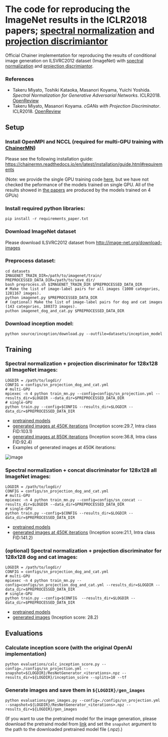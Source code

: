 # The code for reproducing the ImageNet results in the ICLR2018 papers; [spectral normalization][sngans] and [projection discrimiantor][pcgans]

Official Chainer implementation for reproducing the results of conditional image generation on ILSVRC2012 dataset (ImageNet) with [spectral normalization][sngans] and [projection discrimiantor][pcgans].

### References
- Takeru Miyato, Toshiki Kataoka, Masanori Koyama, Yuichi Yoshida. *Spectral Normalization for Generative Adversarial Networks*. ICLR2018. [OpenReview][sngans]
- Takeru Miyato, Masanori Koyama. *cGANs with Projection Discriminator*. ICLR2018. [OpenReview][pcgans]

## Setup
### Install OpenMPI and NCCL (required for multi-GPU training with [ChainerMN](https://github.com/chainer/chainermn))
Please see the following installation guide: https://chainermn.readthedocs.io/en/latest/installation/guide.html#requirements
 
 (Note: we provide the single GPU training code [here](https://github.com/pfnet-research/sngan_projection/blob/master/README_paper.md#training), but we have not checked the peformance of the models trained on single GPU. 
 All of the results showed in [the papers](https://github.com/pfnet-research/sngan_projection/#references) are produced by the models trained on 4 GPUs)
### Install required python libraries:

`pip install -r requirements_paper.txt`
### Download ImageNet dataset
Please download ILSVRC2012 dataset from http://image-net.org/download-images

### Preprocess dataset:
```
cd datasets
IMAGENET_TRAIN_DIR=/path/to/imagenet/train/
PREPROCESSED_DATA_DIR=/path/to/save_dir/
bash preprocess.sh $IMAGENET_TRAIN_DIR $PREPROCESSED_DATA_DIR
# Make the list of image-label pairs for all images (1000 categories, 1281167 images).
python imagenet.py $PREPROCESSED_DATA_DIR
# (optional) Make the list of image-label pairs for dog and cat images (143 categories, 180373 images).
puthon imagenet_dog_and_cat.py $PREPROCESSED_DATA_DIR
```
### Download inception model: 

`python source/inception/download.py --outfile=datasets/inception_model`

## Training

### Spectral normalization + projection discriminator for 128x128 all ImageNet images:
```
LOGDIR = /path/to/logdir/
CONFIG = configs/sn_projection_dog_and_cat.yml
# multi-GPU
mpiexec -n 4 python train_mn.py --config=configs/sn_projection.yml --results_dir=$LOGDIR --data_dir=$PREPROCESSED_DATA_DIR
# single-GPU
python train.py --config=$CONFIG --results_dir=$LOGDIR --data_dir=$PREPROCESSED_DATA_DIR
```
- [pretrained models](https://drive.google.com/drive/folders/1m04Db3HbN10Tz5XHqiPpIg8kw23fkbSi)
- [generated images at 450K iterations](https://drive.google.com/drive/folders/1Mr-fYW0-9QbwKYlIaiFUtgcN6n9qhY8l)   (Inception score:29.7, Intra class FID:103.1)
- [generated images at 850K iterations](https://drive.google.com/drive/folders/1-PbUUnrII9vUmcTUwYVYUtiwjiixbXpP)  (Inception score:36.8, Intra class FID:92.4)
- Examples of generated images at 450K iterations:

![image](https://github.com/pfnet-research/sngan_projection/blob/master/demo/various_images.jpg)


### Spectral normalization + concat discriminator for 128x128 all ImageNet images:
```
LOGDIR = /path/to/logdir/
CONFIG = configs/sn_projection_dog_and_cat.yml
# multi-GPU
mpiexec -n 4 python train_mn.py --config=configs/sn_concat --results_dir=$LOGDIR --data_dir=$PREPROCESSED_DATA_DIR
# single-GPU
python train.py --config=$CONFIG --results_dir=$LOGDIR --data_dir=$PREPROCESSED_DATA_DIR
```
- [pretrained models](https://drive.google.com/drive/folders/1xInDUt8nFkq7VWUeIgnqvu2o2ZcsBB-2) 
- [generated images at 450K iterations](https://drive.google.com/drive/folders/11TGLERZsfuVavfgV-dVtYJsUznq2mVIL) (Inception score:21.1, Intra class FID:141.2)

### (optional) Spectral normalization + projection discriminator for 128x128 dog and cat images:
```
LOGDIR = /path/to/logdir/
CONFIG = configs/sn_projection_dog_and_cat.yml
# multi-GPU
mpiexec -n 4 python train_mn.py --config=configs/sn_projection_dog_and_cat.yml --results_dir=$LOGDIR --data_dir=$PREPROCESSED_DATA_DIR
# single-GPU
python train.py --config=$CONFIG  --results_dir=$LOGDIR --data_dir=$PREPROCESSED_DATA_DIR
```
- [pretrained models](https://drive.google.com/drive/folders/1wKMG6ontP8ZKdBYOA8l-z_JQUUpuA7XA) 
- [generated images](https://drive.google.com/drive/folders/1yA3xWJqWRvhnhkvJsKF3Xbb-2LO4JrJw?usp=sharing) (Inception score: 28.2)

## Evaluations

### Calculate inception score (with the original OpenAI implementation)
```
python evaluations/calc_inception_score.py --config=./configs/sn_projection.yml --snapshot=${LOGDIR}/ResNetGenerator_<iterations>.npz --results_dir=${LOGDIR}/inception_score --splits=10 --tf
```

### Generate images and save them in `${LOGDIR}/gen_images`
```
python evaluations/gen_images.py --config=./configs/sn_projection.yml --snapshot=${LOGDIR}/ResNetGenerator_<iterations>.npz --results_dir=${LOGDIR}/gen_images
```
(If you want to use the pretrained model for the image generation, please download the pretraind model from [link](https://drive.google.com/drive/folders/1xZoL48uFOCnTxNGdknEYqE5YX0ZyoUej?usp=sharing) and set the `snapshot` argument to the path to the downloaded pretrained model file (.npz).)


[sngans]: https://openreview.net/forum?id=B1QRgziT-
[pcgans]: https://openreview.net/forum?id=ByS1VpgRZ
